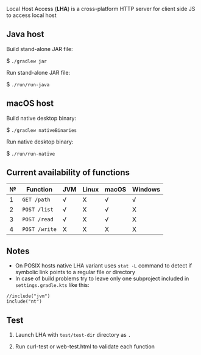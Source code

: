 Local Host Access (**LHA**) is a cross-platform HTTP server
for client side JS to access local host

## Java host

Build stand-alone JAR file:

$ `./gradlew jar`

Run stand-alone JAR file:

$ `./run/run-java`

## macOS host

Build native desktop binary:

$ `./gradlew nativeBinaries`

Run native desktop binary:

$ `./run/run-native`

## Current availability of functions

| № | Function      | JVM | Linux | macOS | Windows |
|---|---            |---  |---    |---    |---      |
| 1 | `GET /path`   | √   | X     | √     | √       |
| 2 | `POST /list`  | √   | X     | √     | X       |
| 3 | `POST /read`  | √   | X     | √     | X       |
| 4 | `POST /write` | X   | X     | X     | X       |

## Notes

* On POSIX hosts native LHA variant uses `stat -L` command to detect if symbolic link points to a regular file or directory
* In case of build problems try to leave only one subproject included in `settings.gradle.kts` like this:

```
//include("jvm")
include("nt")
```

## Test

1. Launch LHA with `test/test-dir` directory as `.`

1. Run curl-test or web-test.html to validate each function
